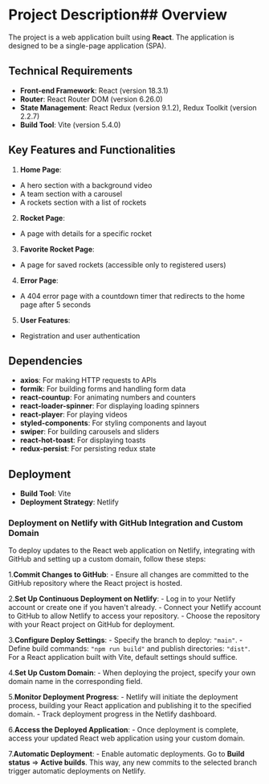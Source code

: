 # Project Description## Overview

The project is a web application built using **React**. The application is designed to be a single-page application (SPA).

## Technical Requirements
  - **Front-end Framework**: React (version 18.3.1)
  - **Router**: React Router DOM (version 6.26.0)
  - **State Management**: React Redux (version 9.1.2), Redux Toolkit (version 2.2.7)
  - **Build Tool**: Vite (version 5.4.0)

## Key Features and Functionalities

1. **Home Page**:
  - A hero section with a background video
  - A team section with a carousel
  - A rockets section with a list of rockets
2. **Rocket Page**: 
  - A page with details for a specific rocket
3. **Favorite Rocket Page**: 
  - A page for saved rockets (accessible only to registered users)
4. **Error Page**: 
  - A 404 error page with a countdown timer that redirects to the home page after 5 seconds
5. **User Features**: 
  - Registration and user authentication

## Dependencies

  - **axios**: For making HTTP requests to APIs
  - **formik**: For building forms and handling form data
  - **react-countup**: For animating numbers and counters
  - **react-loader-spinner**: For displaying loading spinners
  - **react-player**: For playing videos
  - **styled-components**: For styling components and layout
  - **swiper**: For building carousels and sliders
  - **react-hot-toast**: For displaying toasts
  - **redux-persist**: For persisting redux state

## Deployment

  - **Build Tool**: Vite
  - **Deployment Strategy**: Netlify

### Deployment on Netlify with GitHub Integration and Custom Domain

To deploy updates to the React web application on Netlify, integrating with GitHub and setting up a custom domain, follow these steps:

1.**Commit Changes to GitHub**:
    - Ensure all changes are committed to the GitHub repository where the React project is hosted.

2.**Set Up Continuous Deployment on Netlify**:
    - Log in to your Netlify account or create one if you haven't already.
    - Connect your Netlify account to GitHub to allow Netlify to access your repository.
    - Choose the repository with your React project on GitHub for deployment.

3.**Configure Deploy Settings**:
    - Specify the branch to deploy: `"main"`.
    - Define build commands: `"npm run build"` and publish directories: `"dist"`. For a React application built with Vite, default settings should suffice.

4.**Set Up Custom Domain**:
    - When deploying the project, specify your own domain name in the corresponding field.

5.**Monitor Deployment Progress**:
    - Netlify will initiate the deployment process, building your React application and publishing it to the specified domain.
    - Track deployment progress in the Netlify dashboard.

6.**Access the Deployed Application**:
    - Once deployment is complete, access your updated React web application using your custom domain.

7.**Automatic Deployment**:
    - Enable automatic deployments. Go to **Build status** => **Active builds**. This way, any new commits to the selected branch trigger automatic deployments on Netlify.
